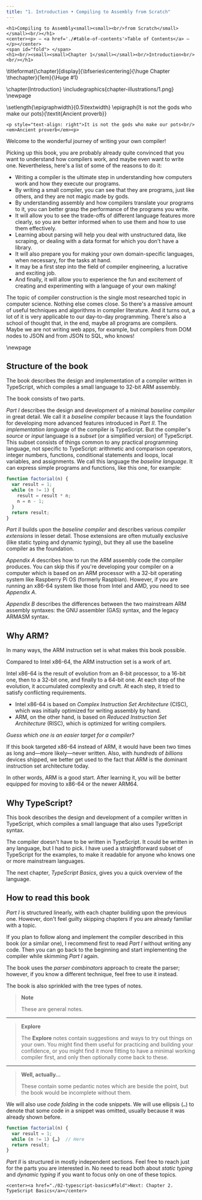 ```yaml
---
title: "1. Introduction • Compiling to Assembly from Scratch"
---
```


```{=html}
<h1>Compiling to Assembly<small><small><br/>from Scratch</small></small><br/></h1>
<center><p> — <a href='./#table-of-contents'>Table of Contents</a> — </p></center>
<span id="fold"> </span>
<h1><br/><small><small>Chapter 1</small></small><br/>Introduction<br/><br/></h1>
```


<!-- TODO: move this, this is common to all pages -->
\titleformat{\chapter}[display]{\bfseries\centering}{\huge Chapter \thechapter}{1em}{\Huge #1}

\chapter{Introduction}
\includegraphics{chapter-illustrations/1.png}
\newpage

\setlength{\epigraphwidth}{0.5\textwidth}
\epigraph{It is not the gods who make our pots}{\textit{Ancient proverb}}

```{=html}
<p style="text-align: right">It is not the gods who make our pots<br/><em>Ancient proverb</em><p>
```

Welcome to the wonderful journey of writing your own compiler!

Picking up this book, you are probably already quite convinced that you want to understand how compilers work, and maybe even want to write one.
Nevertheless, here's a list of some of the reasons to do it:

 * Writing a compiler is the ultimate step in understanding how computers work and how they execute our programs.
 * By writing a small compiler, you can see that they are programs, just like others, and they are not magic made by gods.
 * By understanding assembly and how compilers translate your programs to it, you can better grasp the performance of the programs you write.
 * It will allow you to see the trade-offs of different language features more clearly, so you are better informed when to use them and how to use them effectively.
 * Learning about parsing will help you deal with unstructured data, like scraping, or dealing with a data format for which you don't have a library.
 * It will also prepare you for making your own domain-specific languages, when necessary, for the tasks at hand.
 * It may be a first step into the field of compiler engineering, a lucrative and exciting job.
 * And finally, it will allow you to experience the fun and excitement of creating and experimenting with a language of your own making!

The topic of compiler construction is the single most researched topic in computer science.
Nothing else comes close.
So there's a massive amount of useful techniques and algorithms in compiler literature.
And it turns out, a lot of it is very applicable to our day-to-day programming.
There's also a school of thought that, in the end, maybe all programs are compilers.
Maybe we are not writing web apps, for example, but compilers from DOM nodes to JSON and from JSON to SQL, who knows!

<!--, it's just that whatever we are working on today is not as well researched, at the moment.-->

\newpage


## Structure of the book

The book describes the design and implementation of a compiler written in TypeScript, which compiles a small language to 32-bit ARM assembly.

The book consists of two parts.

*Part I* describes the design and development of a minimal *baseline compiler* in great detail.
We call it a *baseline compiler* because it lays the foundation for developing more advanced features introduced in *Part II*.
The *implementation language* of the compiler is TypeScript.
But the compiler's *source* or *input* language is a *subset* (or a simplified version) of TypeScript.
This subset consists of things common to any practical programming language, not specific to TypeScript: arithmetic and comparison operators, integer numbers, functions, conditional statements and loops, local variables, and assignments.
We call this language the *baseline language*.
It can express simple programs and functions, like this one, for example:

```js
function factorial(n) {
  var result = 1;
  while (n != 1) {
    result = result * n;
    n = n - 1;
  }
  return result;
}
```

*Part II* builds upon the *baseline compiler* and describes various *compiler extensions* in lesser detail.
Those extensions are often mutually exclusive (like static typing and dynamic typing), but they all use the baseline compiler as the foundation.

*Appendix A* describes how to run the ARM assembly code the compiler produces.
You can skip this if you're developing your compiler on a computer which is based on an ARM processor with a 32-bit operating system like Raspberry Pi OS (formerly Raspbian).
However, if you are running an x86-64 system like those from Intel and AMD, you need to see *Appendix A*.

*Appendix B* describes the differences between the two mainstream ARM assembly syntaxes: the GNU assembler (GAS) syntax, and the legacy ARMASM syntax.

## Why ARM?

In many ways, the ARM instruction set is what makes this book possible.

Compared to Intel x86-64, the ARM instruction set is a work of art.

Intel x86-64 is the result of evolution from an 8-bit processor, to a 16-bit one, then to a 32-bit one, and finally to a 64-bit one.
At each step of the evolution, it accumulated complexity and cruft.
At each step, it tried to satisfy conflicting requirements.

 * Intel x86-64 is based on *Complex Instruction Set Architecture* (CISC), which was initially optimized for writing assembly by hand.
 * ARM, on the other hand, is based on *Reduced Instruction Set Architecture* (RISC), which is optimized for writing compilers.

*Guess which one is an easier target for a compiler?*

If this book targeted x86-64 instead of ARM, it would have been two times as long and—more likely—never written.
Also, with *hundreds* of *billions* devices shipped, we better get used to the fact that ARM is the dominant instruction set architecture today.

In other words, ARM is a good start. After learning it, you will be better equipped for moving to x86-64 or the newer ARM64.

## Why TypeScript?

This book describes the design and development of a compiler written in TypeScript, which compiles a small language that also uses TypeScript syntax.

The compiler doesn't have to be written in TypeScript.
It could be written in any language, but I had to pick.
I have used a straightforward subset of TypeScript for the examples, to make it readable for anyone who knows one or more mainstream languages.

The next chapter, *TypeScript Basics*, gives you a quick overview of the language.

## How to read this book

*Part I* is structured linearly, with each chapter building upon the previous one.
However, don't feel guilty skipping chapters if you are already familiar with a topic.

If you plan to follow along and implement the compiler described in this book (or a similar one), I recommend first to read *Part I* without writing any code.
Then you can go back to the beginning and start implementing the compiler while skimming *Part I* again.

The book uses the *parser combinators* approach to create the parser; however, if you know a different technique, feel free to use it instead.

The book is also sprinkled with the tree types of notes.

> **Note**
>
> These are general notes.

* * *

> **Explore**
>
> The **Explore** notes contain suggestions and ways to try out things on your own.
> You might find them useful for practicing and building your confidence, or you might find it more fitting to have a minimal working compiler first, and only then optionally come back to these.

* * *

> **Well, actually…**
>
> These contain some pedantic notes which are beside the point, but the book would be incomplete without them.

We will also use *code folding* in the code snippets.
We will use ellipsis (`…`) to denote that some code in a snippet was omitted, usually because it was already shown before.

```js
function factorial(n) {
  var result = 1;
  while (n != 1) {…}  // Here
  return result;
}
```

*Part II* is structured in mostly independent sections.
Feel free to reach just for the parts you are interested in.
No need to read both about *static typing* and *dynamic typing* if you want to focus only on one of these topics.

```{=html}
<center><a href="./02-typescript-basics#fold">Next: Chapter 2. TypeScript Basics</a></center>
```
